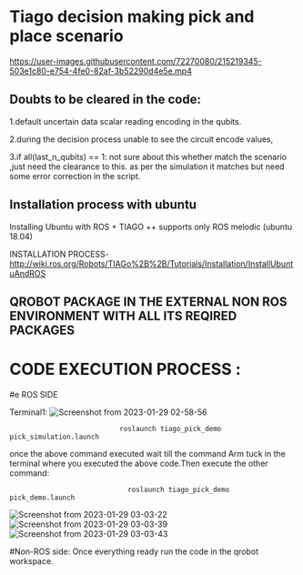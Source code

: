 # Tiago decision making pick and place scenario

https://user-images.githubusercontent.com/72270080/215219345-503e1c80-e754-4fe0-82af-3b52290d4e5e.mp4



## Doubts to be cleared in the code:
 1.default uncertain data scalar reading encoding in the qubits.
 
 2.during the decision process unable to see the circuit encode values, 
 
 3.if all(last_n_qubits) == 1: not sure about this whether match the scenario ,just need the clearance to this.
 as per the simulation it matches but need some error correction in the script.
 
## Installation process with ubuntu

Installing Ubuntu with ROS + TIAGO ++ supports only ROS melodic (ubuntu 18.04)

INSTALLATION PROCESS-http://wiki.ros.org/Robots/TIAGo%2B%2B/Tutorials/Installation/InstallUbuntuAndROS 

## QROBOT PACKAGE IN THE EXTERNAL NON ROS ENVIRONMENT WITH ALL ITS REQIRED PACKAGES

# CODE EXECUTION PROCESS :

#e ROS SIDE 

Terminal1:
![Screenshot from 2023-01-29 02-58-56](https://user-images.githubusercontent.com/72270080/215300182-2cce5376-6335-4444-ad24-decbc4067eb8.png)
                              
                               roslaunch tiago_pick_demo pick_simulation.launch
once the above command executed wait till the command Arm tuck in the terminal where you executed the above code.Then execute the other command:
 
                                 roslaunch tiago_pick_demo pick_demo.launch 
                                 
![Screenshot from 2023-01-29 03-03-22](https://user-images.githubusercontent.com/72270080/215300331-68b19ad2-8913-439c-a223-14a4e872f380.png)
![Screenshot from 2023-01-29 03-03-39](https://user-images.githubusercontent.com/72270080/215300334-15b1934e-61fa-4609-b964-4703367ba654.png)
![Screenshot from 2023-01-29 03-03-43](https://user-images.githubusercontent.com/72270080/215300337-dcddbacd-7e33-4aea-aa38-b152cf7a7ce7.png)

#Non-ROS side:
Once everything ready run the code in the qrobot workspace.
       
  
